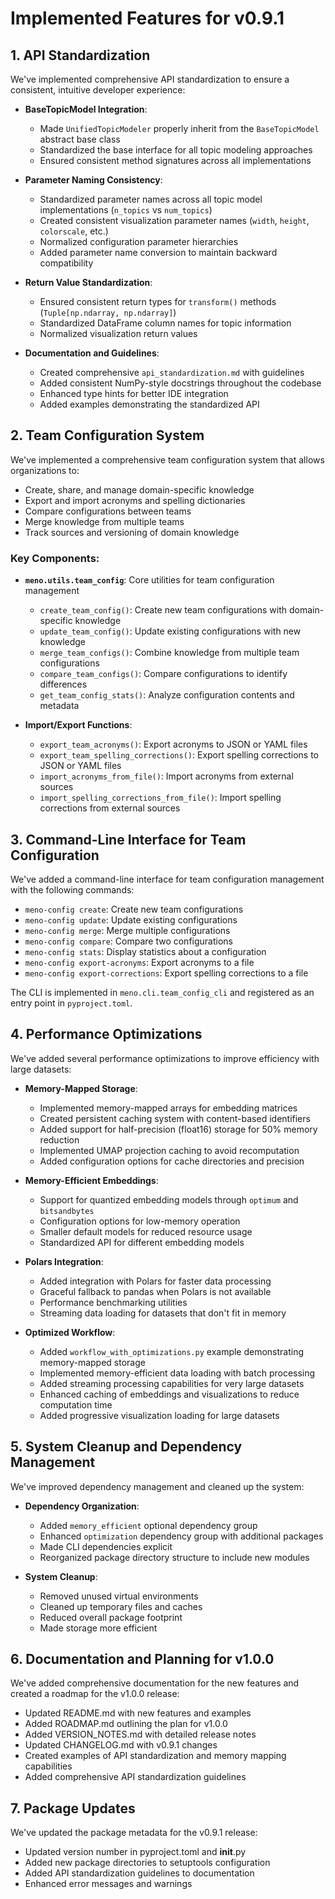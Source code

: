 # Implemented Features for v0.9.1

## 1. API Standardization

We've implemented comprehensive API standardization to ensure a consistent, intuitive developer experience:

- **BaseTopicModel Integration**:
  - Made `UnifiedTopicModeler` properly inherit from the `BaseTopicModel` abstract base class
  - Standardized the base interface for all topic modeling approaches
  - Ensured consistent method signatures across all implementations

- **Parameter Naming Consistency**:
  - Standardized parameter names across all topic model implementations (`n_topics` vs `num_topics`)
  - Created consistent visualization parameter names (`width`, `height`, `colorscale`, etc.)
  - Normalized configuration parameter hierarchies
  - Added parameter name conversion to maintain backward compatibility

- **Return Value Standardization**:
  - Ensured consistent return types for `transform()` methods (`Tuple[np.ndarray, np.ndarray]`)
  - Standardized DataFrame column names for topic information
  - Normalized visualization return values

- **Documentation and Guidelines**:
  - Created comprehensive `api_standardization.md` with guidelines
  - Added consistent NumPy-style docstrings throughout the codebase
  - Enhanced type hints for better IDE integration
  - Added examples demonstrating the standardized API

## 2. Team Configuration System

We've implemented a comprehensive team configuration system that allows organizations to:

- Create, share, and manage domain-specific knowledge
- Export and import acronyms and spelling dictionaries
- Compare configurations between teams
- Merge knowledge from multiple teams
- Track sources and versioning of domain knowledge

### Key Components:

- **`meno.utils.team_config`**: Core utilities for team configuration management
  - `create_team_config()`: Create new team configurations with domain-specific knowledge
  - `update_team_config()`: Update existing configurations with new knowledge
  - `merge_team_configs()`: Combine knowledge from multiple team configurations
  - `compare_team_configs()`: Compare configurations to identify differences
  - `get_team_config_stats()`: Analyze configuration contents and metadata

- **Import/Export Functions**:
  - `export_team_acronyms()`: Export acronyms to JSON or YAML files
  - `export_team_spelling_corrections()`: Export spelling corrections to JSON or YAML files
  - `import_acronyms_from_file()`: Import acronyms from external sources
  - `import_spelling_corrections_from_file()`: Import spelling corrections from external sources

## 3. Command-Line Interface for Team Configuration

We've added a command-line interface for team configuration management with the following commands:

- `meno-config create`: Create new team configurations
- `meno-config update`: Update existing configurations
- `meno-config merge`: Merge multiple configurations
- `meno-config compare`: Compare two configurations
- `meno-config stats`: Display statistics about a configuration
- `meno-config export-acronyms`: Export acronyms to a file
- `meno-config export-corrections`: Export spelling corrections to a file

The CLI is implemented in `meno.cli.team_config_cli` and registered as an entry point in `pyproject.toml`.

## 4. Performance Optimizations

We've added several performance optimizations to improve efficiency with large datasets:

- **Memory-Mapped Storage**:
  - Implemented memory-mapped arrays for embedding matrices
  - Created persistent caching system with content-based identifiers
  - Added support for half-precision (float16) storage for 50% memory reduction
  - Implemented UMAP projection caching to avoid recomputation
  - Added configuration options for cache directories and precision

- **Memory-Efficient Embeddings**:
  - Support for quantized embedding models through `optimum` and `bitsandbytes`
  - Configuration options for low-memory operation
  - Smaller default models for reduced resource usage
  - Standardized API for different embedding models

- **Polars Integration**:
  - Added integration with Polars for faster data processing
  - Graceful fallback to pandas when Polars is not available
  - Performance benchmarking utilities
  - Streaming data loading for datasets that don't fit in memory

- **Optimized Workflow**:
  - Added `workflow_with_optimizations.py` example demonstrating memory-mapped storage
  - Implemented memory-efficient data loading with batch processing
  - Added streaming processing capabilities for very large datasets
  - Enhanced caching of embeddings and visualizations to reduce computation time
  - Added progressive visualization loading for large datasets

## 5. System Cleanup and Dependency Management

We've improved dependency management and cleaned up the system:

- **Dependency Organization**:
  - Added `memory_efficient` optional dependency group
  - Enhanced `optimization` dependency group with additional packages
  - Made CLI dependencies explicit
  - Reorganized package directory structure to include new modules

- **System Cleanup**:
  - Removed unused virtual environments
  - Cleaned up temporary files and caches
  - Reduced overall package footprint
  - Made storage more efficient

## 6. Documentation and Planning for v1.0.0

We've added comprehensive documentation for the new features and created a roadmap for the v1.0.0 release:

- Updated README.md with new features and examples
- Added ROADMAP.md outlining the plan for v1.0.0
- Added VERSION_NOTES.md with detailed release notes
- Updated CHANGELOG.md with v0.9.1 changes
- Created examples of API standardization and memory mapping capabilities
- Added comprehensive API standardization guidelines

## 7. Package Updates

We've updated the package metadata for the v0.9.1 release:

- Updated version number in pyproject.toml and __init__.py
- Added new package directories to setuptools configuration
- Added API standardization guidelines to documentation
- Enhanced error messages and warnings